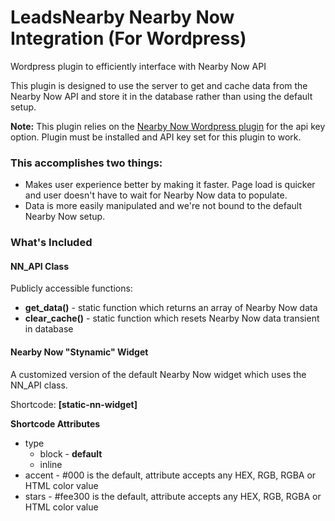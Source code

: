 # LeadsNearby Nearby Now Integration (For Wordpress)

Wordpress plugin to efficiently interface with Nearby Now API

This plugin is designed to use the server to get and cache data from the Nearby Now API and store it in the database rather than using the default setup.

**Note:** This plugin relies on the <a href="https://wordpress.org/plugins/nearby-now/" target="blank">Nearby Now Wordpress plugin</a> for the api key option. Plugin must be installed and API key set for this plugin to work.

### This accomplishes two things:
* Makes user experience better by making it faster. Page load is quicker and user doesn't have to wait for Nearby Now data to populate.
* Data is more easily manipulated and we're not bound to the default Nearby Now setup.

### What's Included

#### NN_API Class

Publicly accessible functions:

* **get_data()** - static function which returns an array of Nearby Now data
* **clear_cache()** - static function which resets Nearby Now data transient in database

#### Nearby Now "Stynamic" Widget

A customized version of the default Nearby Now widget which uses the NN_API class.

Shortcode: **[static-nn-widget]**

**Shortcode Attributes**
* type
    * block - **default**
    * inline
* accent - #000 is the default, attribute accepts any HEX, RGB, RGBA or HTML color value
* stars - #fee300 is the default, attribute accepts any HEX, RGB, RGBA or HTML color value
